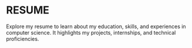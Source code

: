 # RESUME
Explore my resume to learn about my education, skills, and experiences in computer science. It highlights my projects, internships, and technical proficiencies.
